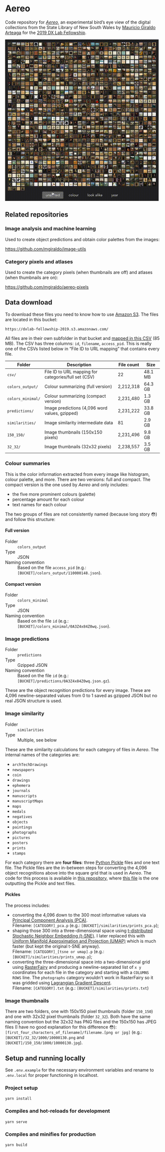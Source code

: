 # Aereo

Code repository for [_Aereo_](https://dxlab.sl.nsw.gov.au/aereo/), an experimental bird’s eye view of the digital collections from the State Library of New South Wales by [Mauricio Giraldo Arteaga](https://github.com/mgiraldo/) for the [2019 DX Lab Fellowship](https://dxlab.sl.nsw.gov.au/blog/winner-dx-lab-fellowship-3).

![sorting demo](demo.gif)

## Related repositories

### Image analysis and machine learning

Used to create object predictions and obtain color palettes from the images:

https://github.com/mgiraldo/image-utils

### Category pixels and atlases

Used to create the category pixels (when thumbnails are off) and atlases  (when thumbnails are on):

https://github.com/mgiraldo/aereo-pixels


## Data download

To download these files you need to know how to use [Amazon S3](https://aws.amazon.com/s3/). The files are located in this bucket:

```
https://dxlab-fellowship-2019.s3.amazonaws.com/
```

All files are in their own subfolder in that bucket and <a href="https://dxlab-fellowship-2019.s3.amazonaws.com/csv/all.csv" target="_blank" rel="noopener">mapped in this CSV</a> (85 MB). The CSV has three columns: `id`, `filename`, `access_pid`. This is really one of the CSVs listed below in “File ID to URL mapping” that contains every file.

<table>
  <thead>
    <tr>
      <th>Folder</th>
      <th>Description</th>
      <th>
        File count
      </th>
      <th>Size</th>
    </tr>
  </thead>
  <tbody>
    <tr>
      <td><code>csv/</code></td>
      <td>File ID to URL mapping for categories/full set (CSV)</td>
      <td>22</td>
      <td>48.1 MB</td>
    </tr>
    <tr>
      <td><code>colors_output/</code></td>
      <td>Colour summarizing (full version)</td>
      <td>2,212,318</td>
      <td>64.3 GB</td>
    </tr>
    <tr>
      <td><code>colors_minimal/</code></td>
      <td>Colour summarizing (compact version)</td>
      <td>2,231,480</td>
      <td>1.3 GB</td>
    </tr>
    <tr>
      <td><code>predictions/</code></td>
      <td>Image predictions (4,096 word values, gzipped)</td>
      <td>2,231,222</td>
      <td>33.8 GB</td>
    </tr>
    <tr>
      <td><code>similarities/</code></td>
      <td>Image similarity intermediate data</td>
      <td>81</td>
      <td>2.9 GB</td>
    </tr>
    <tr>
      <td><code>150_150/</code></td>
      <td>Image thumbnails (150x150 pixels)</td>
      <td>2,231,496</td>
      <td>9.8 GB</td>
    </tr>
    <tr>
      <td><code>32_32/</code></td>
      <td>Image thumbnails (32x32 pixels)</td>
      <td>2,238,557</td>
      <td>3.5 GB</td>
    </tr>
  </tbody>
</table>

### Colour summaries

This is the color information extracted from every image like histogram, colour palette, and more. There are two versions: full and compact. The compact version is the one used by <em>Aereo</em> and only includes:

- the five more prominent colours (palette)
- percentage amount for each colour
- text names for each colour

The two groups of files are not consistently named (because long story 😳) and follow this structure:

#### Full version

<dl>
  <dt>Folder</dt>
  <dd><code>colors_output</code></dd>
  <dt>Type</dt>
  <dd>JSON</dd>
  <dt>Naming convention</dt>
  <dd>Based on the file <code>access_pid</code> (e.g.: <code>[BUCKET]/colors_output/110000148.json</code>).</dd>
</dl>

#### Compact version

<dl>
  <dt>Folder</dt>
  <dd><code>colors_minimal</code></dd>
  <dt>Type</dt>
  <dd>JSON</dd>
  <dt>Naming convention</dt>
  <dd>Based on the file <code>id</code> (e.g.: <code>[BUCKET]/colors_minimal/0A3Z4x84Z0wq.json</code>).</dd>
</dl>

### Image predictions

<dl>
  <dt>Folder</dt>
  <dd><code>predictions</code></dd>
  <dt>Type</dt>
  <dd>Gzipped JSON</dd>
  <dt>Naming convention</dt>
  <dd>Based on the file <code>id</code> (e.g.: <code>[BUCKET]/predictions/0A3Z4x84Z0wq.json.gz</code>).</dd>
</dl>

These are the object recognition predictions for every image. These are 4,096 newline-separated values from 0 to 1 saved as gzipped JSON but no real JSON structure is used.

### Image similarity

<dl>
  <dt>Folder</dt>
  <dd><code>similarities</code></dd>
  <dt>Type</dt>
  <dd>Multiple, see below</dd>
</dl>

These are the similarity calculations for each category of files in _Aereo_. The internal names of the categories are:

- `archTechDrawings`
- `newspapers`
- `coin`
- `drawings`
- `ephemera`
- `journals`
- `manuscripts`
- `manuscriptMaps`
- `maps`
- `medals`
- `negatives`
- `objects`
- `paintings`
- `photographs`
- `pictures`
- `posters`
- `prints`
- `stamps`

For each category there are **four files**: three [Python Pickle](https://docs.python.org/3/library/pickle.html) files and one text file. The Pickle files are the in-between steps for converting the 4,096 object recognitions above into the square grid that is used in _Aereo_. The code for this process is available in [this repository](https://github.com/mgiraldo/image-utils), where [this file](https://github.com/mgiraldo/image-utils/blob/master/similar_csv.py) is the one outputting the Pickle and text files.

#### Pickles

The process includes:

- converting the 4,096 down to the 300 most informative values via [Principal Component Analysis (PCA)](https://en.wikipedia.org/wiki/Principal_component_analysis). <br />Filename: `[CATEGORY]_pca.p` (e.g.: `[BUCKET]/similarities/prints_pca.p`);
- shaping those 300 into a three-dimensional space using [t-distributed Stochastic Neighbor Embedding (t-SNE)](https://en.wikipedia.org/wiki/T-distributed_stochastic_neighbor_embedding). I later replaced this with [Uniform Manifold Approximation and Projection (UMAP)](https://umap-learn.readthedocs.io/en/latest/) which is much faster (but kept the original t-SNE anyway). <br />Filename: `[CATEGORY]_[tsne or umap].p` (e.g.: `[BUCKET]/similarities/prints_umap.p`);
- converting the three-dimensional space into a two-dimensional grid using [RasterFairy](https://github.com/Quasimondo/RasterFairy) and producing a newline-separated list of `x y` coordinates for each file in the category and starting with a `COLUMNS ROWS` line. The `photographs` category wouldn't work in RasterFairy so it was gridded using [Lagrangian Gradient Descent](https://colab.research.google.com/drive/16-eM-t3ZevY72I1gBQUSnUZnFkL2GG0h#scrollTo=ROJMfqIzzSw2).<br />Filename: `[CATEGORY].txt` (e.g.: `[BUCKET]/similarities/prints.txt`)

### Image thumbnails

There are two folders, one with 150x150 pixel thumbnails (folder `150_150`) and one with 32x32 pixel thumbnails (folder `32_32`). Both have the same naming convention but the 32x32 has PNG files and the 150x150 has JPEG files (I have no good explanation for this difference 😳): `[first_four_characters_of_filename]/filename.[png or jpg]` (e.g.: `[BUCKET]/32_32/1000/10000130.png` and `[BUCKET]/150_150/1000/10000130.jpg`).

## Setup and running locally

See `.env.example` for the necessary environment variables and rename to `.env.local` for proper functioning in localhost.

### Project setup

```
yarn install
```

### Compiles and hot-reloads for development

```
yarn serve
```

### Compiles and minifies for production

```
yarn build
```
